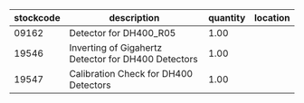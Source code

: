 |stockcode|description|quantity|location|
|---------|-----------|--------|--------|
|09162|Detector for DH400_R05|1.00||
|19546|Inverting of Gigahertz Detector for DH400 Detectors|1.00||
|19547|Calibration Check for DH400 Detectors|1.00||
